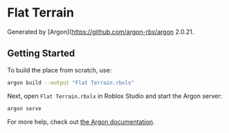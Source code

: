 # Flat Terrain

Generated by [Argon](https://github.com/argon-rbx/argon 2.0.21.

## Getting Started

To build the place from scratch, use:

```bash
argon build --output "Flat Terrain.rbxlx"
```

Next, open `Flat Terrain.rbxlx` in Roblox Studio and start the Argon server:

```bash
argon serve
```

For more help, check out [the Argon documentation](https://argon.wiki/docs/intro).
